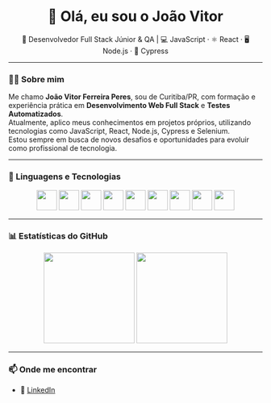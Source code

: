 <h1 align="center">👋 Olá, eu sou o João Vitor</h1>

<p align="center">
  🚀 Desenvolvedor Full Stack Júnior & QA | 💻 JavaScript · ⚛️ React · 🖥️ Node.js · 🧪 Cypress
</p>

---

### 👨‍💻 Sobre mim

Me chamo **João Vitor Ferreira Peres**, sou de Curitiba/PR, com formação e experiência prática em **Desenvolvimento Web Full Stack** e **Testes Automatizados**.  
Atualmente, aplico meus conhecimentos em projetos próprios, utilizando tecnologias como JavaScript, React, Node.js, Cypress e Selenium.  
Estou sempre em busca de novos desafios e oportunidades para evoluir como profissional de tecnologia.

---

### 🚀 Linguagens e Tecnologias

<div align="center">
  <img src="https://cdn.jsdelivr.net/gh/devicons/devicon/icons/javascript/javascript-original.svg" width="40"/>
  <img src="https://cdn.jsdelivr.net/gh/devicons/devicon/icons/react/react-original.svg" width="40"/>
  <img src="https://cdn.jsdelivr.net/gh/devicons/devicon/icons/nodejs/nodejs-original.svg" width="40"/>
  <img src="https://cdn.jsdelivr.net/gh/devicons/devicon/icons/html5/html5-original.svg" width="40"/>
  <img src="https://cdn.jsdelivr.net/gh/devicons/devicon/icons/css3/css3-original.svg" width="40"/>
  <img src="https://cdn.jsdelivr.net/gh/devicons/devicon/icons/git/git-original.svg" width="40"/>
  <img src="https://cdn.jsdelivr.net/gh/devicons/devicon/icons/github/github-original.svg" width="40"/>
  <img src="https://cdn.jsdelivr.net/gh/devicons/devicon/icons/cypressio/cypressio-original.svg" width="40" />
  <img src="https://cdn.jsdelivr.net/gh/devicons/devicon/icons/selenium/selenium-original.svg" width="40" />
</div>

---

### 📊 Estatísticas do GitHub

<div align="center">
  <img height="180em" src="https://github-readme-stats.vercel.app/api?username=joaovitorperes&show_icons=true&theme=react&count_private=true&hide_border=true" />
  <img height="180em" src="https://github-readme-stats.vercel.app/api/top-langs/?username=joaovitorperes&layout=compact&langs_count=8&theme=react&hide_border=true"/>
</div>

---

### 📫 Onde me encontrar

- 🔗 [LinkedIn](https://www.linkedin.com/in/joão-vitor-ferreira-peres-70019a115/)
